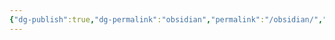 ```yaml
---
{"dg-publish":true,"dg-permalink":"obsidian","permalink":"/obsidian/","tags":["excalidraw"]}
---
```

<style> .container {font-family: sans-serif; text-align: center;} .button-wrapper button {z-index: 1;height: 40px; width: 100px; margin: 10px;padding: 5px;} .excalidraw .App-menu_top .buttonList { display: flex;} .excalidraw-wrapper { height: 800px; margin: 50px; position: relative;} :root[dir="ltr"] .excalidraw .layer-ui__wrapper .zen-mode-transition.App-menu_bottom--transition-left {transform: none;} </style><script src="https://cdn.jsdelivr.net/npm/react@17/umd/react.production.min.js"></script><script src="https://cdn.jsdelivr.net/npm/react-dom@17/umd/react-dom.production.min.js"></script><script type="text/javascript" src="https://cdn.jsdelivr.net/npm/@excalidraw/excalidraw@0/dist/excalidraw.production.min.js"></script><div id="人工智能项目excalidraw.md"></div><script>(function(){const InitialData={"type":"excalidraw","version":2,"source":"https://github.com/zsviczian/obsidian-excalidraw-plugin/releases/tag/2.2.9","elements":[{"type":"rectangle","version":8,"versionNonce":1715691788,"index":"a1","isDeleted":false,"id":"WBYXwR8aJnibegs8DS0cJ","fillStyle":"solid","strokeWidth":2,"strokeStyle":"solid","roughness":1,"opacity":100,"angle":0,"x":222.52242804632817,"y":-122.49146373844223,"strokeColor":"#1e1e1e","backgroundColor":"transparent","width":177.7624969482422,"height":217.5,"seed":1302705548,"groupIds":["sxbJvPY6Urhm9L8jPkcRC"],"frameId":null,"roundness":null,"boundElements":[{"id":"lUwiivJhDsImcFtjSKdtH","type":"arrow"},{"id":"c9jQ5stF3ssVVtH6J95b_","type":"arrow"},{"id":"hKwtr8xQXngILTJj7nCT-","type":"arrow"}],"updated":1720972904104,"link":null,"locked":false},{"type":"rectangle","version":7,"versionNonce":451413428,"index":"a2","isDeleted":false,"id":"PTrVjhRJoXNH71sIO25b5","fillStyle":"solid","strokeWidth":2,"strokeStyle":"solid","roughness":1,"opacity":100,"angle":0,"x":-358.31507347955073,"y":145.00853626155777,"strokeColor":"#1e1e1e","backgroundColor":"transparent","width":212.8249969482422,"height":181,"seed":1290740748,"groupIds":["ULN8bTvYt6QHJfWd22dZF"],"frameId":null,"roundness":null,"boundElements":[{"id":"lUwiivJhDsImcFtjSKdtH","type":"arrow"},{"id":"Xo_o6NKeKyNFLGXuC4A8v","type":"arrow"}],"updated":1720972904104,"link":null,"locked":false},{"type":"rectangle","version":6,"versionNonce":1808490380,"index":"a3","isDeleted":false,"id":"YwTVTmhTp1VHB4-EJcPwA","fillStyle":"solid","strokeWidth":2,"strokeStyle":"solid","roughness":1,"opacity":100,"angle":0,"x":114.04429389105474,"y":163.25853626155777,"strokeColor":"#1e1e1e","backgroundColor":"transparent","width":176.08750915527344,"height":144.5,"seed":772194956,"groupIds":["axe1RCteuWE75f6aEL135"],"frameId":null,"roundness":null,"boundElements":[{"id":"c9jQ5stF3ssVVtH6J95b_","type":"arrow"}],"updated":1720972904104,"link":null,"locked":false},{"type":"rectangle","version":6,"versionNonce":281358132,"index":"a4","isDeleted":false,"id":"qlp61UfjrsPxGHVf-mpqG","fillStyle":"solid","strokeWidth":2,"strokeStyle":"solid","roughness":1,"opacity":100,"angle":0,"x":340.1318030463282,"y":163.25853626155777,"strokeColor":"#1e1e1e","backgroundColor":"transparent","width":161.1750030517578,"height":144.5,"seed":2007404812,"groupIds":["N9lHXaeEJmRKV-K4s5gX9"],"frameId":null,"roundness":null,"boundElements":[{"id":"hKwtr8xQXngILTJj7nCT-","type":"arrow"}],"updated":1720972904104,"link":null,"locked":false},{"type":"rectangle","version":5,"versionNonce":751799820,"index":"a5","isDeleted":false,"id":"U7ia9jYsVysvDMFZdRIFa","fillStyle":"solid","strokeWidth":2,"strokeStyle":"dashed","roughness":1,"opacity":100,"angle":0,"x":-72.02757500542964,"y":-37.491463738442235,"strokeColor":"#1e1e1e","backgroundColor":"transparent","width":244.5500030517578,"height":47.5,"seed":1229492108,"groupIds":[],"frameId":null,"roundness":null,"boundElements":[{"type":"text","id":"nY8JQQXt"}],"updated":1720972904104,"link":null,"locked":false},{"type":"rectangle","version":6,"versionNonce":1950427316,"index":"a6","isDeleted":false,"id":"y3ilkJ1QSxOASOKOBAnNl","fillStyle":"solid","strokeWidth":2,"strokeStyle":"dashed","roughness":1,"opacity":100,"angle":0,"x":-381.77757500542964,"y":-86.24146373844223,"strokeColor":"#1e1e1e","backgroundColor":"transparent","width":259.75,"height":145,"seed":1126612492,"groupIds":[],"frameId":null,"roundness":null,"boundElements":[{"type":"text","id":"JBb59l2u"},{"id":"Xo_o6NKeKyNFLGXuC4A8v","type":"arrow"}],"updated":1720972904104,"link":null,"locked":false},{"type":"line","version":5,"versionNonce":1246358668,"index":"a7","isDeleted":false,"id":"tnrTHjjgmpDIWql4acv57","fillStyle":"solid","strokeWidth":1,"strokeStyle":"solid","roughness":1,"opacity":100,"angle":0,"x":222.52242804632817,"y":-77.99146373844223,"strokeColor":"#000","backgroundColor":"transparent","width":177.7624969482422,"height":0,"seed":1849367692,"groupIds":["sxbJvPY6Urhm9L8jPkcRC"],"frameId":null,"roundness":null,"boundElements":[],"updated":1720972904104,"link":null,"locked":false,"startBinding":null,"endBinding":null,"lastCommittedPoint":null,"startArrowhead":null,"endArrowhead":null,"points":[[0,0],[177.7624969482422,0]]},{"type":"line","version":5,"versionNonce":1224864308,"index":"a8","isDeleted":false,"id":"0Z6xwZPcGDceALronrLZe","fillStyle":"solid","strokeWidth":1,"strokeStyle":"solid","roughness":1,"opacity":100,"angle":0,"x":222.52242804632817,"y":11.008536261557765,"strokeColor":"#000","backgroundColor":"transparent","width":177.7624969482422,"height":0,"seed":608152332,"groupIds":["sxbJvPY6Urhm9L8jPkcRC"],"frameId":null,"roundness":null,"boundElements":[],"updated":1720972904104,"link":null,"locked":false,"startBinding":null,"endBinding":null,"lastCommittedPoint":null,"startArrowhead":null,"endArrowhead":null,"points":[[0,0],[177.7624969482422,0]]},{"type":"line","version":5,"versionNonce":905214732,"index":"a9","isDeleted":false,"id":"sq58eN3AHgCocB5r8gj72","fillStyle":"solid","strokeWidth":1,"strokeStyle":"solid","roughness":1,"opacity":100,"angle":0,"x":-358.31507347955073,"y":189.50853626155777,"strokeColor":"#000","backgroundColor":"transparent","width":212.8249969482422,"height":0,"seed":2007918988,"groupIds":["ULN8bTvYt6QHJfWd22dZF"],"frameId":null,"roundness":null,"boundElements":[],"updated":1720972904104,"link":null,"locked":false,"startBinding":null,"endBinding":null,"lastCommittedPoint":null,"startArrowhead":null,"endArrowhead":null,"points":[[0,0],[212.8249969482422,0]]},{"type":"line","version":5,"versionNonce":770542516,"index":"aA","isDeleted":false,"id":"O1JH8RWuZMSIo8OQAig5Y","fillStyle":"solid","strokeWidth":1,"strokeStyle":"solid","roughness":1,"opacity":100,"angle":0,"x":-358.31507347955073,"y":242.00853626155777,"strokeColor":"#000","backgroundColor":"transparent","width":212.8249969482422,"height":0,"seed":465655820,"groupIds":["ULN8bTvYt6QHJfWd22dZF"],"frameId":null,"roundness":null,"boundElements":[],"updated":1720972904104,"link":null,"locked":false,"startBinding":null,"endBinding":null,"lastCommittedPoint":null,"startArrowhead":null,"endArrowhead":null,"points":[[0,0],[212.8249969482422,0]]},{"type":"line","version":5,"versionNonce":441006476,"index":"aB","isDeleted":false,"id":"dSi716C8luBu9SU8US-KF","fillStyle":"solid","strokeWidth":1,"strokeStyle":"solid","roughness":1,"opacity":100,"angle":0,"x":114.04429389105474,"y":207.75853626155777,"strokeColor":"#000","backgroundColor":"transparent","width":176.08750915527344,"height":0,"seed":1282569868,"groupIds":["axe1RCteuWE75f6aEL135"],"frameId":null,"roundness":null,"boundElements":[],"updated":1720972904104,"link":null,"locked":false,"startBinding":null,"endBinding":null,"lastCommittedPoint":null,"startArrowhead":null,"endArrowhead":null,"points":[[0,0],[176.08750915527344,0]]},{"type":"line","version":5,"versionNonce":1965684020,"index":"aC","isDeleted":false,"id":"P6bequ9tmVqkm5DE77kCk","fillStyle":"solid","strokeWidth":1,"strokeStyle":"solid","roughness":1,"opacity":100,"angle":0,"x":114.04429389105474,"y":260.25853626155777,"strokeColor":"#000","backgroundColor":"transparent","width":176.08750915527344,"height":0,"seed":914081036,"groupIds":["axe1RCteuWE75f6aEL135"],"frameId":null,"roundness":null,"boundElements":[],"updated":1720972904104,"link":null,"locked":false,"startBinding":null,"endBinding":null,"lastCommittedPoint":null,"startArrowhead":null,"endArrowhead":null,"points":[[0,0],[176.08750915527344,0]]},{"type":"line","version":5,"versionNonce":1115826188,"index":"aD","isDeleted":false,"id":"8fUlLRQipfRpuIwfA3u4Z","fillStyle":"solid","strokeWidth":1,"strokeStyle":"solid","roughness":1,"opacity":100,"angle":0,"x":340.1318030463282,"y":207.75853626155777,"strokeColor":"#000","backgroundColor":"transparent","width":161.1750030517578,"height":0,"seed":1599554444,"groupIds":["N9lHXaeEJmRKV-K4s5gX9"],"frameId":null,"roundness":null,"boundElements":[],"updated":1720972904104,"link":null,"locked":false,"startBinding":null,"endBinding":null,"lastCommittedPoint":null,"startArrowhead":null,"endArrowhead":null,"points":[[0,0],[161.1750030517578,0]]},{"type":"line","version":5,"versionNonce":1008545460,"index":"aE","isDeleted":false,"id":"EG79tLV7o1KbklOq4uNiu","fillStyle":"solid","strokeWidth":1,"strokeStyle":"solid","roughness":1,"opacity":100,"angle":0,"x":340.1318030463282,"y":260.25853626155777,"strokeColor":"#000","backgroundColor":"transparent","width":161.1750030517578,"height":0,"seed":222229004,"groupIds":["N9lHXaeEJmRKV-K4s5gX9"],"frameId":null,"roundness":null,"boundElements":[],"updated":1720972904104,"link":null,"locked":false,"startBinding":null,"endBinding":null,"lastCommittedPoint":null,"startArrowhead":null,"endArrowhead":null,"points":[[0,0],[161.1750030517578,0]]},{"type":"arrow","version":7,"versionNonce":43599500,"index":"aF","isDeleted":false,"id":"lUwiivJhDsImcFtjSKdtH","fillStyle":"solid","strokeWidth":2,"strokeStyle":"solid","roughness":1,"opacity":100,"angle":0,"x":205.76242499457032,"y":36.68753626155777,"strokeColor":"#1e1e1e","backgroundColor":"transparent","width":350.75299999999993,"height":154.68300000000002,"seed":791466124,"groupIds":[],"frameId":null,"roundness":{"type":2},"boundElements":[],"updated":1720972904104,"link":null,"locked":false,"startBinding":{"elementId":"WBYXwR8aJnibegs8DS0cJ","focus":-0.02292109872672573,"gap":16.26000305175785},"endBinding":{"elementId":"PTrVjhRJoXNH71sIO25b5","focus":0.02513916028579804,"gap":1},"lastCommittedPoint":null,"startArrowhead":"triangle_outline","endArrowhead":null,"points":[[0,0],[-350.75299999999993,154.68300000000002]]},{"type":"arrow","version":7,"versionNonce":57489460,"index":"aG","isDeleted":false,"id":"c9jQ5stF3ssVVtH6J95b_","fillStyle":"solid","strokeWidth":2,"strokeStyle":"solid","roughness":1,"opacity":100,"angle":0,"x":210.63142499457035,"y":109.44353626155777,"strokeColor":"#1e1e1e","backgroundColor":"transparent","width":8.043000000000006,"height":53.315,"seed":1155194636,"groupIds":[],"frameId":null,"roundness":{"type":2},"boundElements":[],"updated":1720972904104,"link":null,"locked":false,"startBinding":{"elementId":"WBYXwR8aJnibegs8DS0cJ","focus":0.7463153471806226,"gap":13.935000000000002},"endBinding":{"elementId":"YwTVTmhTp1VHB4-EJcPwA","focus":-0.12019904603260446,"gap":1},"lastCommittedPoint":null,"startArrowhead":"triangle_outline","endArrowhead":null,"points":[[0,0],[-8.043000000000006,53.315]]},{"type":"arrow","version":7,"versionNonce":524850444,"index":"aH","isDeleted":false,"id":"hKwtr8xQXngILTJj7nCT-","fillStyle":"solid","strokeWidth":2,"strokeStyle":"solid","roughness":1,"opacity":100,"angle":0,"x":412.1764249945703,"y":109.44353626155777,"strokeColor":"#1e1e1e","backgroundColor":"transparent","width":8.043000000000006,"height":53.315,"seed":1187192204,"groupIds":[],"frameId":null,"roundness":{"type":2},"boundElements":[],"updated":1720972904104,"link":null,"locked":false,"startBinding":{"elementId":"WBYXwR8aJnibegs8DS0cJ","focus":-0.74631999211118,"gap":13.935000000000002},"endBinding":{"elementId":"qlp61UfjrsPxGHVf-mpqG","focus":0.12988124250274985,"gap":1},"lastCommittedPoint":null,"startArrowhead":"triangle_outline","endArrowhead":null,"points":[[0,0],[8.043000000000006,53.315]]},{"type":"arrow","version":9,"versionNonce":434020748,"index":"aI","isDeleted":false,"id":"Xo_o6NKeKyNFLGXuC4A8v","fillStyle":"solid","strokeWidth":2,"strokeStyle":"dotted","roughness":1,"opacity":100,"angle":0,"x":-251.90257500542964,"y":59.758536261557765,"strokeColor":"#1e1e1e","backgroundColor":"transparent","width":0,"height":84.25,"seed":236948492,"groupIds":[],"frameId":null,"roundness":{"type":2},"boundElements":[],"updated":1720972908782,"link":null,"locked":false,"startBinding":{"elementId":"y3ilkJ1QSxOASOKOBAnNl","gap":1,"focus":0},"endBinding":{"elementId":"PTrVjhRJoXNH71sIO25b5","gap":1,"focus":0},"lastCommittedPoint":null,"startArrowhead":null,"endArrowhead":null,"points":[[0,0],[0,84.25]]},{"type":"text","version":5,"versionNonce":906630028,"index":"aJ","isDeleted":false,"id":"p6Ul7CnZ","fillStyle":"solid","strokeWidth":2,"strokeStyle":"solid","roughness":1,"opacity":100,"angle":0,"x":271.2911772833887,"y":-117.49146373844223,"strokeColor":"#1e1e1e","backgroundColor":"transparent","width":58.09996032714844,"height":25,"seed":1021979276,"groupIds":["sxbJvPY6Urhm9L8jPkcRC"],"frameId":null,"roundness":null,"boundElements":[],"updated":1720972904104,"link":null,"locked":false,"fontSize":20,"fontFamily":1,"text":"Animal","rawText":"Animal","textAlign":"left","verticalAlign":"middle","containerId":null,"originalText":"Animal","autoResize":true,"lineHeight":1.25},{"type":"text","version":5,"versionNonce":368818996,"index":"aK","isDeleted":false,"id":"HmRSpsdQ","fillStyle":"solid","strokeWidth":2,"strokeStyle":"solid","roughness":1,"opacity":100,"angle":0,"x":230.02242804632817,"y":-68.99146373844223,"strokeColor":"#1e1e1e","backgroundColor":"transparent","width":81.8199462890625,"height":25,"seed":635238668,"groupIds":["sxbJvPY6Urhm9L8jPkcRC"],"frameId":null,"roundness":null,"boundElements":[],"updated":1720972904104,"link":null,"locked":false,"fontSize":20,"fontFamily":1,"text":"+int age","rawText":"+int age","textAlign":"left","verticalAlign":"middle","containerId":null,"originalText":"+int age","autoResize":true,"lineHeight":1.25},{"type":"text","version":5,"versionNonce":622313996,"index":"aL","isDeleted":false,"id":"yS7pDyxM","fillStyle":"solid","strokeWidth":2,"strokeStyle":"solid","roughness":1,"opacity":100,"angle":0,"x":230.02242804632817,"y":-32.491463738442235,"strokeColor":"#1e1e1e","backgroundColor":"transparent","width":139.51988220214844,"height":25,"seed":879884172,"groupIds":["sxbJvPY6Urhm9L8jPkcRC"],"frameId":null,"roundness":null,"boundElements":[],"updated":1720972904104,"link":null,"locked":false,"fontSize":20,"fontFamily":1,"text":"+String gender","rawText":"+String gender","textAlign":"left","verticalAlign":"middle","containerId":null,"originalText":"+String gender","autoResize":true,"lineHeight":1.25},{"type":"text","version":5,"versionNonce":717632692,"index":"aM","isDeleted":false,"id":"H2BZmxD7","fillStyle":"solid","strokeWidth":2,"strokeStyle":"solid","roughness":1,"opacity":100,"angle":0,"x":230.02242804632817,"y":16.008536261557765,"strokeColor":"#1e1e1e","backgroundColor":"transparent","width":115.37991333007812,"height":25,"seed":1424172556,"groupIds":["sxbJvPY6Urhm9L8jPkcRC"],"frameId":null,"roundness":null,"boundElements":[],"updated":1720972904104,"link":null,"locked":false,"fontSize":20,"fontFamily":1,"text":"+isMammal()","rawText":"+isMammal()","textAlign":"left","verticalAlign":"middle","containerId":null,"originalText":"+isMammal()","autoResize":true,"lineHeight":1.25},{"type":"text","version":5,"versionNonce":1936433292,"index":"aN","isDeleted":false,"id":"adtxc0Mt","fillStyle":"solid","strokeWidth":2,"strokeStyle":"solid","roughness":1,"opacity":100,"angle":0,"x":230.02242804632817,"y":52.508536261557765,"strokeColor":"#1e1e1e","backgroundColor":"transparent","width":75.79994201660156,"height":25,"seed":1546290316,"groupIds":["sxbJvPY6Urhm9L8jPkcRC"],"frameId":null,"roundness":null,"boundElements":[],"updated":1720972904104,"link":null,"locked":false,"fontSize":20,"fontFamily":1,"text":"+mate()","rawText":"+mate()","textAlign":"left","verticalAlign":"middle","containerId":null,"originalText":"+mate()","autoResize":true,"lineHeight":1.25},{"type":"text","version":5,"versionNonce":50691636,"index":"aO","isDeleted":false,"id":"Acqb3RdK","fillStyle":"solid","strokeWidth":2,"strokeStyle":"solid","roughness":1,"opacity":100,"angle":0,"x":-280.56507538689937,"y":150.00853626155777,"strokeColor":"#1e1e1e","backgroundColor":"transparent","width":46.739959716796875,"height":25,"seed":1879184140,"groupIds":["ULN8bTvYt6QHJfWd22dZF"],"frameId":null,"roundness":null,"boundElements":[],"updated":1720972904104,"link":null,"locked":false,"fontSize":20,"fontFamily":1,"text":"Duck","rawText":"Duck","textAlign":"left","verticalAlign":"middle","containerId":null,"originalText":"Duck","autoResize":true,"lineHeight":1.25},{"type":"text","version":5,"versionNonce":952086284,"index":"aP","isDeleted":false,"id":"qnjKNWtf","fillStyle":"solid","strokeWidth":2,"strokeStyle":"solid","roughness":1,"opacity":100,"angle":0,"x":-350.81507347955073,"y":198.50853626155777,"strokeColor":"#1e1e1e","backgroundColor":"transparent","width":171.37985229492188,"height":25,"seed":1860424076,"groupIds":["ULN8bTvYt6QHJfWd22dZF"],"frameId":null,"roundness":null,"boundElements":[],"updated":1720972904104,"link":null,"locked":false,"fontSize":20,"fontFamily":1,"text":"+String beakColor","rawText":"+String beakColor","textAlign":"left","verticalAlign":"middle","containerId":null,"originalText":"+String beakColor","autoResize":true,"lineHeight":1.25},{"type":"text","version":5,"versionNonce":2006947764,"index":"aQ","isDeleted":false,"id":"VlXebmjn","fillStyle":"solid","strokeWidth":2,"strokeStyle":"solid","roughness":1,"opacity":100,"angle":0,"x":-350.81507347955073,"y":247.00853626155777,"strokeColor":"#1e1e1e","backgroundColor":"transparent","width":67.63993835449219,"height":25,"seed":1477033996,"groupIds":["ULN8bTvYt6QHJfWd22dZF"],"frameId":null,"roundness":null,"boundElements":[],"updated":1720972904104,"link":null,"locked":false,"fontSize":20,"fontFamily":1,"text":"+swim()","rawText":"+swim()","textAlign":"left","verticalAlign":"middle","containerId":null,"originalText":"+swim()","autoResize":true,"lineHeight":1.25},{"type":"text","version":5,"versionNonce":93187468,"index":"aR","isDeleted":false,"id":"uGSgzlb0","fillStyle":"solid","strokeWidth":2,"strokeStyle":"solid","roughness":1,"opacity":100,"angle":0,"x":-350.81507347955073,"y":283.50853626155777,"strokeColor":"#1e1e1e","backgroundColor":"transparent","width":82.95994567871094,"height":25,"seed":862838412,"groupIds":["ULN8bTvYt6QHJfWd22dZF"],"frameId":null,"roundness":null,"boundElements":[],"updated":1720972904104,"link":null,"locked":false,"fontSize":20,"fontFamily":1,"text":"+quack()","rawText":"+quack()","textAlign":"left","verticalAlign":"middle","containerId":null,"originalText":"+quack()","autoResize":true,"lineHeight":1.25},{"type":"text","version":5,"versionNonce":1421508916,"index":"aS","isDeleted":false,"id":"j7OcLbhu","fillStyle":"solid","strokeWidth":2,"strokeStyle":"solid","roughness":1,"opacity":100,"angle":0,"x":178.26929808722173,"y":168.25853626155777,"strokeColor":"#1e1e1e","backgroundColor":"transparent","width":36.59996032714844,"height":25,"seed":2043292940,"groupIds":["axe1RCteuWE75f6aEL135"],"frameId":null,"roundness":null,"boundElements":[],"updated":1720972904104,"link":null,"locked":false,"fontSize":20,"fontFamily":1,"text":"Fish","rawText":"Fish","textAlign":"left","verticalAlign":"middle","containerId":null,"originalText":"Fish","autoResize":true,"lineHeight":1.25},{"type":"text","version":5,"versionNonce":1259363340,"index":"aT","isDeleted":false,"id":"klzT1a5F","fillStyle":"solid","strokeWidth":2,"strokeStyle":"solid","roughness":1,"opacity":100,"angle":0,"x":121.54429389105474,"y":216.75853626155777,"strokeColor":"#1e1e1e","backgroundColor":"transparent","width":145.75985717773438,"height":25,"seed":2090380172,"groupIds":["axe1RCteuWE75f6aEL135"],"frameId":null,"roundness":null,"boundElements":[],"updated":1720972904104,"link":null,"locked":false,"fontSize":20,"fontFamily":1,"text":"-int sizeInFeet","rawText":"-int sizeInFeet","textAlign":"left","verticalAlign":"middle","containerId":null,"originalText":"-int sizeInFeet","autoResize":true,"lineHeight":1.25},{"type":"text","version":5,"versionNonce":1908161204,"index":"aU","isDeleted":false,"id":"toqALAq1","fillStyle":"solid","strokeWidth":2,"strokeStyle":"solid","roughness":1,"opacity":100,"angle":0,"x":121.54429389105474,"y":265.25853626155777,"strokeColor":"#1e1e1e","backgroundColor":"transparent","width":94.11993408203125,"height":25,"seed":1309891084,"groupIds":["axe1RCteuWE75f6aEL135"],"frameId":null,"roundness":null,"boundElements":[],"updated":1720972904104,"link":null,"locked":false,"fontSize":20,"fontFamily":1,"text":"-canEat()","rawText":"-canEat()","textAlign":"left","verticalAlign":"middle","containerId":null,"originalText":"-canEat()","autoResize":true,"lineHeight":1.25},{"type":"text","version":5,"versionNonce":1128331916,"index":"aV","isDeleted":false,"id":"1bNrfkXp","fillStyle":"solid","strokeWidth":2,"strokeStyle":"solid","roughness":1,"opacity":100,"angle":0,"x":387.6505522833887,"y":168.25853626155777,"strokeColor":"#1e1e1e","backgroundColor":"transparent","width":58.979949951171875,"height":25,"seed":691288204,"groupIds":["N9lHXaeEJmRKV-K4s5gX9"],"frameId":null,"roundness":null,"boundElements":[],"updated":1720972904104,"link":null,"locked":false,"fontSize":20,"fontFamily":1,"text":"Zebra","rawText":"Zebra","textAlign":"left","verticalAlign":"middle","containerId":null,"originalText":"Zebra","autoResize":true,"lineHeight":1.25},{"type":"text","version":5,"versionNonce":1229636660,"index":"aW","isDeleted":false,"id":"30PMARxg","fillStyle":"solid","strokeWidth":2,"strokeStyle":"solid","roughness":1,"opacity":100,"angle":0,"x":347.6318030463282,"y":216.75853626155777,"strokeColor":"#1e1e1e","backgroundColor":"transparent","width":125.03988647460938,"height":25,"seed":1505052428,"groupIds":["N9lHXaeEJmRKV-K4s5gX9"],"frameId":null,"roundness":null,"boundElements":[],"updated":1720972904104,"link":null,"locked":false,"fontSize":20,"fontFamily":1,"text":"+bool is_wild","rawText":"+bool is_wild","textAlign":"left","verticalAlign":"middle","containerId":null,"originalText":"+bool is_wild","autoResize":true,"lineHeight":1.25},{"type":"text","version":5,"versionNonce":1490667788,"index":"aX","isDeleted":false,"id":"4QWCxDfp","fillStyle":"solid","strokeWidth":2,"strokeStyle":"solid","roughness":1,"opacity":100,"angle":0,"x":347.6318030463282,"y":265.25853626155777,"strokeColor":"#1e1e1e","backgroundColor":"transparent","width":56.859954833984375,"height":25,"seed":605062540,"groupIds":["N9lHXaeEJmRKV-K4s5gX9"],"frameId":null,"roundness":null,"boundElements":[],"updated":1720972904104,"link":null,"locked":false,"fontSize":20,"fontFamily":1,"text":"+run()","rawText":"+run()","textAlign":"left","verticalAlign":"middle","containerId":null,"originalText":"+run()","autoResize":true,"lineHeight":1.25},{"type":"text","version":6,"versionNonce":290201012,"index":"aY","isDeleted":false,"id":"nY8JQQXt","fillStyle":"solid","strokeWidth":2,"strokeStyle":"solid","roughness":1,"opacity":100,"angle":0,"x":-32.04852532281245,"y":-23.741463738442235,"strokeColor":"#000","backgroundColor":"transparent","width":164.59190368652344,"height":20,"seed":763360268,"groupIds":[],"frameId":null,"roundness":null,"boundElements":[],"updated":1720972904104,"link":null,"locked":false,"fontSize":16,"fontFamily":1,"text":"From Duck till Zebra","rawText":"From Duck till Zebra","textAlign":"center","verticalAlign":"middle","containerId":"U7ia9jYsVysvDMFZdRIFa","originalText":"From Duck till Zebra","autoResize":true,"lineHeight":1.25},{"type":"text","version":6,"versionNonce":257214348,"index":"aZ","isDeleted":false,"id":"JBb59l2u","fillStyle":"solid","strokeWidth":2,"strokeStyle":"solid","roughness":1,"opacity":100,"angle":0,"x":-354.502520073789,"y":-33.741463738442235,"strokeColor":"#000","backgroundColor":"transparent","width":205.19989013671875,"height":40,"seed":1677562508,"groupIds":[],"frameId":null,"roundness":null,"boundElements":[],"updated":1720972904104,"link":null,"locked":false,"fontSize":16,"fontFamily":1,"text":"can fly\\ncan swim\\ncan\ndive\\ncan help in debugging","rawText":"can fly\\ncan swim\\ncan dive\\ncan help in debugging","textAlign":"center","verticalAlign":"middle","containerId":"y3ilkJ1QSxOASOKOBAnNl","originalText":"can fly\\ncan swim\\ncan dive\\ncan help in debugging","autoResize":true,"lineHeight":1.25},{"type":"embeddable","version":79,"versionNonce":1486443660,"index":"aa","isDeleted":true,"id":"P2DrxR2nhb6JrQ0AAkWDm","fillStyle":"solid","strokeWidth":2,"strokeStyle":"solid","roughness":1,"opacity":100,"angle":0,"x":-315.30807199785784,"y":-144.84394418039628,"strokeColor":"#1e1e1e","backgroundColor":"transparent","width":697.6000366210938,"height":318.4000244140625,"seed":1187708456,"groupIds":[],"frameId":null,"roundness":{"type":3},"boundElements":[],"updated":1720972908699,"link":"http://111.0.123.204:8000/","locked":false,"scale":[0.5263157894736842,0.5263157894736842]}],"appState":{"theme":"light","viewBackgroundColor":"#ffffff","currentItemStrokeColor":"#1e1e1e","currentItemBackgroundColor":"transparent","currentItemFillStyle":"solid","currentItemStrokeWidth":2,"currentItemStrokeStyle":"solid","currentItemRoughness":1,"currentItemOpacity":100,"currentItemFontFamily":1,"currentItemFontSize":20,"currentItemTextAlign":"left","currentItemStartArrowhead":null,"currentItemEndArrowhead":"arrow","scrollX":552.9853844536718,"scrollY":267.2039576349266,"zoom":{"value":1},"currentItemRoundness":"round","gridSize":null,"gridColor":{"Bold":"#C9C9C9FF","Regular":"#EDEDEDFF"},"currentStrokeOptions":null,"previousGridSize":null,"frameRendering":{"enabled":true,"clip":true,"name":true,"outline":true},"objectsSnapModeEnabled":false},"files":{}};InitialData.scrollToContent=true;App=()=>{const e=React.useRef(null),t=React.useRef(null),[n,i]=React.useState({width:void 0,height:void 0});return React.useEffect(()=>{i({width:t.current.getBoundingClientRect().width,height:t.current.getBoundingClientRect().height});const e=()=>{i({width:t.current.getBoundingClientRect().width,height:t.current.getBoundingClientRect().height})};return window.addEventListener("resize",e),()=>window.removeEventListener("resize",e)},[t]),React.createElement(React.Fragment,null,React.createElement("div",{className:"excalidraw-wrapper",ref:t},React.createElement(ExcalidrawLib.Excalidraw,{ref:e,width:n.width,height:n.height,initialData:InitialData,viewModeEnabled:!0,zenModeEnabled:!0,gridModeEnabled:!1})))},excalidrawWrapper=document.getElementById("人工智能项目excalidraw.md");ReactDOM.render(React.createElement(App),excalidrawWrapper);})();</script>